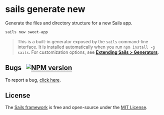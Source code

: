 # sails generate new 

Generate the files and directory structure for a new Sails app.

```sh
sails new sweet-app
```

> This is a built-in generator exposed by the `sails` command-line interface.  It is installed automatically when you run `npm install -g sails`.  For customization options, see [**Extending Sails > Generators**](http://sailsjs.com/documentation/concepts/extending-sails/generators).


## Bugs &nbsp; [![NPM version](https://badge.fury.io/js/sails-generate-new.svg)](http://npmjs.com/package/sails-generate-new)

To report a bug, [click here](https://github.com/balderdashy/sails/blob/master/README.md#issue-submission).

## License

The [Sails framework](http://sailsjs.com) is free and open-source under the [MIT License](http://sailsjs.com/license).

